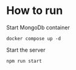 # How to run

Start MongoDb container
```
docker compose up -d
```

Start the server

```
npm run start
```